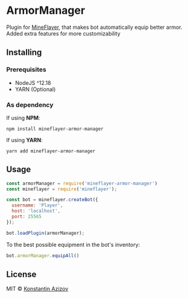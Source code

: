 # ArmorManager

Plugin for [MineFlayer](https://github.com/PrismarineJS/mineflayer), that makes bot automatically equip better armor. Added extra features for more customizability 

## Installing

### Prerequisites

- NodeJS ^12.18
- YARN (Optional)

### As dependency

If using **NPM**:

`npm install mineflayer-armor-manager`

If using **YARN**:

`yarn add mineflayer-armor-manager`

## Usage

```js
const armorManager = require('mineflayer-armor-manager')
const mineflayer = require('mineflayer');

const bot = mineflayer.createBot({
  username: 'Player',
  host: 'localhost',
  port: 25565
});

bot.loadPlugin(armorManager);
```

To the best possible equipment in the bot's inventory:
```js
bot.armorManager.equipAll()
```

## License

MIT © [Konstantin Azizov](http://g07cha.github.io)
